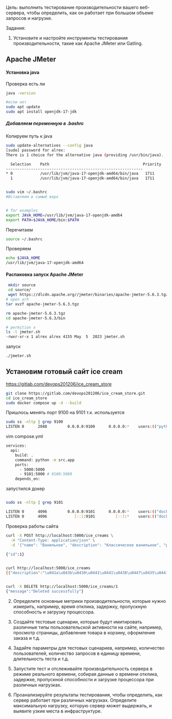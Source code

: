 Цель: выполнить тестирование производительности вашего веб-
сервера, чтобы определить, как он работает при большом объеме
запросов и нагрузке.

Задания:
1. Установите и настройте инструменты тестирования
производительности, такие как Apache JMeter или Gatling.

## Apache JMeter

#### Установка java
Проверка есть ли

```bash
java -version

#если нет
sudo apt update
sudo apt install openjdk-17-jdk

```
##### Добавляем переменную в .bashrc
Копируем путь к java
```bash
sudo update-alternatives --config java
[sudo] password for alrex:
There is 1 choice for the alternative java (providing /usr/bin/java).

  Selection    Path                                         Priority   Status
------------------------------------------------------------
* 0            /usr/lib/jvm/java-17-openjdk-amd64/bin/java   1711      auto mode
  1            /usr/lib/jvm/java-17-openjdk-amd64/bin/java   1711      manual mode

```


```bash

sudo vim ~/.bashrc
#Вставляем в самый верх


# for examples
export JAVA_HOME=/usr/lib/jvm/java-17-openjdk-amd64
export PATH=$JAVA_HOME/bin:$PATH

```
Перечитаем
```bash
source ~/.bashrc
```

Проверяем

```bash
echo $JAVA_HOME
/usr/lib/jvm/java-17-openjdk-amd64
```


#### Распаковка запуск Apache JMeter
```bash
 mkdir source
 cd source/
 wget https://dlcdn.apache.org//jmeter/binaries/apache-jmeter-5.6.3.tgz
# open arh
tar xvzf apache-jmeter-5.6.3.tgz

rm apache-jmeter-5.6.3.tgz
cd apache-jmeter-5.6.3/bin

# permition x
ls -l jmeter.sh
-rwxr-xr-x 1 alrex alrex 4155 May  5  2023 jmeter.sh
```
запуск
```bash
./jmeter.sh
```

## Установим готовый сайт ice cream
https://gitlab.com/devops201206/ice_cream_store



```bash
git clone https://gitlab.com/devops201206/ice_cream_store.git
cd ice_cream_store
sudo docker compose up -d --build

```
Пришлось менять порт 9100 на 9101 т.к. используется 
```bash
sudo ss -nltp | grep 9100
LISTEN 0      2048         0.0.0.0:9100      0.0.0.0:*    users:(("python3.12",pid=13099,fd=6))  
```

vim compose.yml
```bash
services:
  api:
    build: .
    command: python -m src.app
    ports:
      - 5000:5000
      - 9101:5000 # 9100:5000
    depends_on:

```
запустился докер
```bash

sudo ss -nltp | grep 9101    

LISTEN 0      4096         0.0.0.0:9101      0.0.0.0:*    users:(("docker-proxy",pid=13874,fd=7))               
LISTEN 0      4096            [::]:9101         [::]:*    users:(("docker-proxy",pid=13882,fd=7))
```

Проверка работы сайта

```bash
curl -X POST http://localhost:5000/ice_creams \
  -H "Content-Type: application/json" \
  -d '{"name": "Ванильное", "description": "Классическое ванильное", "price": 2.5, "quantity": 100}'
  
{"id":1}


curl http://localhost:5000/ice_creams
[{"description":"\u041a\u043b\u0430\u0441\u0441\u0438\u0447\u0435\u0441\u043a\u043e\u0435 \u0432\u0430\u043d\u0438\u043b\u044c\u043d\u043e\u0435","id":1,"name":"\u0412\u0430\u043d\u0438\u043b\u044c\u043d\u043e\u0435","price":2.5,"quantity":100}]


curl -X DELETE http://localhost:5000/ice_creams/1
{"message":"Deleted successfully"}

```


2. Определите основные метрики производительности, которые нужно
измерить, например, время отклика, задержку, пропускную способность и
загрузку процессора.


3. Создайте тестовые сценарии, которые будут имитировать различные
типы пользовательской активности на сайте, например, просмотр страницы,
добавление товара в корзину, оформление заказа и т.д.


4. Задайте параметры для тестовых сценариев, например, количество
пользователей, количество запросов в единицу времени, длительность теста и
т.д.


5. Запустите тест и отслеживайте производительность сервера в режиме
реального времени, собирая данные о времени отклика, задержке,
пропускной способности и загрузке процессора при различных нагрузках.


6. Проанализируйте результаты тестирования, чтобы определить, как
сервер работает при различных нагрузках. Определите максимальную
нагрузку, которую сервер может выдержать, и выявите узкие места в
инфраструктуре.


